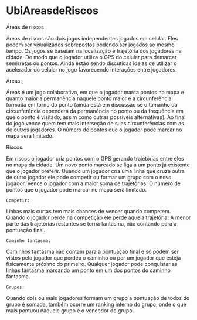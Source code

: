 UbiAreasdeRiscos
================

Áreas de riscos

Áreas de riscos são dois jogos independentes jogados em celular. Eles podem ser visualizados sobrepostos podendo ser jogados ao mesmo tempo. Os jogos se baseiam na localização e trajetória dos jogadores na cidade. De modo que o jogador utiliza o GPS do celular para demarcar semirretas ou pontos.
Ainda estão sendo discutidas ideias de utilizar o acelerador do celular no jogo favorecendo interações entre jogadores.

Áreas:

Áreas é um jogo colaborativo, em que o jogador marca pontos no mapa e quanto maior a permanência naquele ponto maior é a circunferência formada em torno do ponto (ainda está em discussão se o tamanho da circunferência dependerá da permanência no ponto ou da frequência em que o ponto é visitado, assim como outras possíveis alternativas). Ao final do jogo vence quem tem mais interseção de suas circunferências com as de outros jogadores. O número de pontos que o jogador pode marcar no mapa será limitado.

Riscos:

Em riscos o jogador cria pontos com o GPS gerando trajetórias entre eles no mapa da cidade. Um novo ponto marcado se liga a um ponto já existente que o jogador preferir. Quando um jogador cria uma linha que cruza outra de outro jogador ele pode competir ou formar um grupo com o novo jogador. 
Vence o jogador com a maior soma de trajetórias. O número de pontos que o jogador pode marcar no mapa será limitado.

	Competir:
Linhas mais curtas tem mais chances de vencer quando competem. Quando o jogador perde na competição ele perde aquela trajetória. A menor parte das trajetórias restantes se torna fantasma, não contando para a pontuação final. 

	Caminho fantasma:
Caminhos fantasma não contam para a pontuação final e só podem ser vistos pelo jogador que perdeu o caminho ou por um jogador que esteja fisicamente próximo do primeiro. Qualquer jogador pode conquistar as linhas fantasma marcando um ponto em um dos pontos do caminho fantasma.

	Grupos:
Quando dois ou mais jogadores formam um grupo a pontuação de todos do grupo é somada, também ocorre um ranking interno do grupo, onde o que mais pontuou naquele grupo é o vencedor do grupo.
